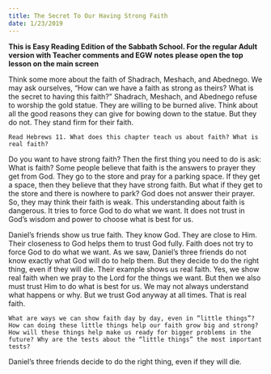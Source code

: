 ```yaml
---
title: The Secret To Our Having Strong Faith
date: 1/23/2019
---
```


 **This is Easy Reading Edition of the Sabbath School. For the regular Adult version with Teacher comments and EGW notes please open the top lesson on the main screen** 

Think some more about the faith of Shadrach, Meshach, and Abednego. We may ask ourselves, “How can we have a faith as strong as theirs? What is the secret to having this faith?” Shadrach, Meshach, and Abednego refuse to worship the gold statue. They are willing to be burned alive. Think about all the good reasons they can give for bowing down to the statue. But they do not. They stand firm for their faith.

`Read Hebrews 11. What does this chapter teach us about faith? What is real faith?`

Do you want to have strong faith? Then the first thing you need to do is ask: What is faith? Some people believe that faith is the answers to prayer they get from God. They go to the store and pray for a parking space. If they get a space, then they believe that they have strong faith. But what if they get to the store and there is nowhere to park? God does not answer their prayer. So, they may think their faith is weak. This understanding about faith is dangerous. It tries to force God to do what we want. It does not trust in God’s wisdom and power to choose what is best for us.

Daniel’s friends show us true faith. They know God. They are close to Him. Their closeness to God helps them to trust God fully. Faith does not try to force God to do what we want. As we saw, Daniel’s three friends do not know exactly what God will do to help them. But they decide to do the right thing, even if they will die. Their example shows us real faith. Yes, we show real faith when we pray to the Lord for the things we want. But then we also must trust Him to do what is best for us. We may not always understand what happens or why. But we trust God anyway at all times. That is real faith.

`What are ways we can show faith day by day, even in “little things”? How can doing these little things help our faith grow big and strong? How will these things help make us ready for bigger problems in the future? Why are the tests about the “little things” the most important tests?`

Daniel’s three friends decide to do the right thing, even if they will die.
